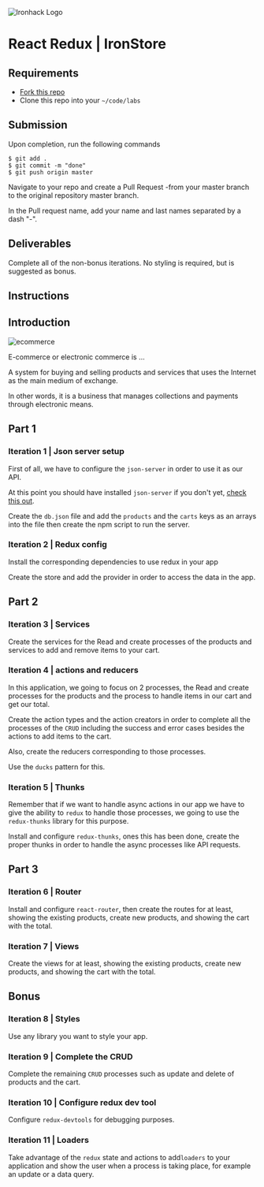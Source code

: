 ![Ironhack Logo](https://i.imgur.com/1QgrNNw.png)

# React Redux | IronStore

## Requirements

- [Fork this repo](https://guides.github.com/activities/forking/)
- Clone this repo into your `~/code/labs`

## Submission

Upon completion, run the following commands

```
$ git add .
$ git commit -m "done"
$ git push origin master
```

Navigate to your repo and create a Pull Request -from your master branch to the original repository master branch.

In the Pull request name, add your name and last names separated by a dash "-".

## Deliverables

Complete all of the non-bonus iterations. No styling is required, but is suggested as bonus.

## Instructions

## Introduction

![ecommerce](https://media.datacenterdynamics.com/media/images/Ecommerce.width-880.jpg)

E-commerce or electronic commerce is ...

A system for buying and selling products and services that uses the Internet as the main medium of exchange.

In other words, it is a business that manages collections and payments through electronic means.

## Part 1

### Iteration 1 | Json server setup

First of all, we have to configure the `json-server` in order to use it as our API.

At this point you should have installed `json-server` if you don't yet, [check this out](https://github.com/typicode/json-server).

Create the `db.json` file and add the `products` and the `carts` keys as an arrays into the file then create the npm script to run the server.

### Iteration 2 | Redux config

Install the corresponding dependencies to use redux in your app

Create the store and add the provider in order to access the data in the app.

## Part 2

### Iteration 3 | Services

Create the services for the Read and create processes of the products and services to add and remove items to your cart.

### Iteration 4 | actions and reducers

In this application, we going to focus on 2 processes, the Read and create processes for the products and the process to handle items in our cart and get our total.

Create the action types and the action creators in order to complete all the processes of the `CRUD` including the success and error cases besides the actions to add items to the cart.

Also, create the reducers corresponding to those processes.

Use the `ducks` pattern for this.

### Iteration 5 | Thunks

Remember that if we want to handle async actions in our app we have to give the ability to `redux` to handle those processes, we going to use the `redux-thunks` library for this purpose.

Install and configure `redux-thunks`, ones this has been done, create the proper thunks in order to handle the async processes like API requests.

## Part 3

### Iteration 6 | Router

Install and configure `react-router`, then create the routes for at least, showing the existing products, create new products, and showing the cart with the total.

### Iteration 7 | Views

Create the views for at least, showing the existing products, create new products, and showing the cart with the total.

## Bonus

### Iteration 8 | Styles

Use any library you want to style your app.

### Iteration 9 | Complete the CRUD

Complete the remaining `CRUD` processes such as update and delete of products and the cart.

### Iteration 10 | Configure redux dev tool

Configure `redux-devtools` for debugging purposes.

### Iteration 11 | Loaders

Take advantage of the `redux` state and actions to add`loaders` to your application and show the user when a process is taking place, for example an update or a data query.
